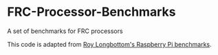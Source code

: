 # FRC-Processor-Benchmarks
A set of benchmarks for FRC processors

This code is adapted from [Roy Longbottom's Raspberry Pi benchmarks](http://www.roylongbottom.org.uk/Raspberry%20Pi%20Benchmarks.htm). 
